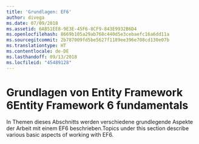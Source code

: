 ```yaml
---
title: 'Grundlagen: EF6'
author: divega
ms.date: 07/09/2018
ms.assetid: 6AB51EE8-9E3E-45F6-8CF9-843E9932B6D4
ms.openlocfilehash: 8669b105a29ab768c440d5e3cebaefc16a6dd11a
ms.sourcegitcommit: 2b787009fd5be5627f1189ee396e708cd130e07b
ms.translationtype: HT
ms.contentlocale: de-DE
ms.lasthandoff: 09/13/2018
ms.locfileid: "45489128"
---
```

# <a name="entity-framework-6-fundamentals"></a><span data-ttu-id="d99c8-102">Grundlagen von Entity Framework 6</span><span class="sxs-lookup"><span data-stu-id="d99c8-102">Entity Framework 6 fundamentals</span></span>

<span data-ttu-id="d99c8-103">In Themen dieses Abschnitts werden verschiedene grundlegende Aspekte der Arbeit mit einem EF6 beschrieben.</span><span class="sxs-lookup"><span data-stu-id="d99c8-103">Topics under this section describe various basic aspects of working with EF6.</span></span>